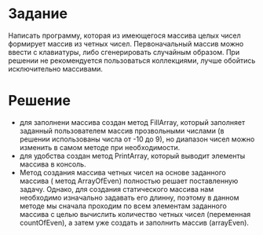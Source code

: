 # Задание
Написать программу, которая из имеющегося массива целых чисел формирует массив из четных чисел.
Первоначальный массив можно ввести с клавиатуры, либо сгенерировать случайным образом. При решении не
рекомендуется пользоваться коллекциями, лучше обойтись исключительно массивами.

# Решение 
* для заполнени массива создан метод FillArray, который заполняет заданный пользователем массив прозвольными числами (в решении использованы числа от -10 до 9), но диапазон чисел можно изменить в самом методе при необходимости.
* для удобства создан метод PrintArray, который выводит элементы массива в консоль.
* Метод создания массива четных чисел на основе заданного массива ( метод ArrayOfEven) полностью решает поставленную задачу. Однако, для создания статического массива нам необходимо изначально задавать его длинну, поэтому в данном методе мы сначала проходим по всем элементам заданного массива с целью вычислить количество четных чисел (переменная countOfEven), а затем уже создать  и заполнить массив (arrayEven).